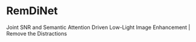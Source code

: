 # RemDiNet
Joint SNR and Semantic Attention Driven Low-Light Image Enhancement | Remove the Distractions
